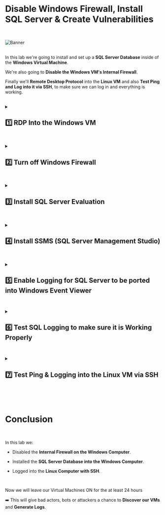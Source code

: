 <br>

# Disable Windows Firewall, Install SQL Server & Create Vulnerabilities

<br>


![Banner](https://github.com/user-attachments/assets/74cda7d0-a70b-4459-b53a-70078edb326f)
<br />
<br />

In this lab we're going to install and set up a **SQL Server Database** inside of the **Windows Virtual Machine**.

We're also going to **Disable the Windows VM's Internal Firewall**.

Finally we'll **Remote Desktop Protocol** into the **Linux VM** and also **Test Ping and Log into it via SSH**, to make sure we can log in and everything is working.

<br />

<details close> 
<summary> <h2> 1️⃣ RDP Into the Windows VM</h2> </summary>
<br>

The first step is to copy the **Public IP Address** of the ```windows-vm```

![azure portal](https://github.com/user-attachments/assets/ae6c81e4-19f9-4a1d-a825-1cd13475f40b)


Using the **Microsoft Remote Desktop** ➜ Remote into the VM using that IP Address and:

- Username: ```labuser```
- Password: ```Cyberlab123!```

![azure portal](https://github.com/user-attachments/assets/ebe1bc6f-f8d5-4e72-9c5c-f69ddb17eeea)

  </details>

<h2></h2>

<details close> 
<summary> <h2>2️⃣ Turn off Windows Firewall</h2> </summary>
<br>

> By **Turnning off the Firewall**, the Virtual Machine is essentially going to respond to ping requests and all sorts of traffic ➜ making it easier to be discovered on the internet by bad actors.
> 
> We have previously opened up the **NSG** (which in a sense is the **Azure Firewall**), but inside of the Operating System there's another **Firewall** ➜ so we're going to disable that.

<br>

Back in our Wondows Vm, the first thing to do is **Disable the Internal Windows Firewall**.

Inside the Windows Firewall ➜ click on **Windows Defender Firewall Properties**.

Then trun of the **Firewall State** for the **Domain**, **Private** and **Public Profiles**:

![azure portal](https://github.com/user-attachments/assets/1dd6b59f-32bf-4d3b-a833-1320712cb100)

![azure portal](https://github.com/user-attachments/assets/bfdc76ec-18df-4bb8-b333-4d751bc12819)

  </details>

<h2></h2>

<details close> 
<summary> <h2>3️⃣ Install SQL Server Evaluation</h2> </summary>
<br>

> We're going to use SQL Server as another component of our Honeynet that we can let attacker discover and try to hack into.
> 
> We're not actually going to do anything with SQL, we're not going to put any data in there, it's just going to serve as another Endpoint for people to attack and we're going to ghenerate logs with it.

<br>

You can **[Download SQL Server here](https://www.microsoft.com/en-us/evalcenter/evaluate-sql-server-2019)**

Download the EXE file and install it on the VM:

![azure portal](https://github.com/user-attachments/assets/cdfec461-080f-4c95-b1cf-642b9f51bbb8)

In this case we're going to **Download Media**:

![azure portal](https://github.com/user-attachments/assets/d7ada334-1027-4d79-96a6-64c0d3886a51)

We'll download an **ISO** and put it on the **Desktop**:

![azure portal](https://github.com/user-attachments/assets/102e4370-e867-4abe-b528-a7d06e25cbea)

After it's been downloaded, right-click the ISO file and click **Mount**:

![azure portal](https://github.com/user-attachments/assets/e09133dd-5867-4e4e-b119-f4ea8f37358c)

Look for the **SqlSetup** on your PC and then actaully install SQL by clicking on the **setup** file:

![azure portal](https://github.com/user-attachments/assets/3adff4a4-f948-40c4-a01b-23a1c164d9a8)

Afte the SQL setup opens, just click **Instalation** and then **New SQL Server stand-alone installation**:

![azure portal](https://github.com/user-attachments/assets/b9aa18d0-f3bb-405d-a874-d64c149c1a59)

Accept the "license terms" and click "Next" until reaching the **Feature Selection** Tab where you want to tick the ☑ **Database Engine Services** check box:

We'll use ***Mixed Mode for SQL Server Authentication and Windows Authentication***:

By default SQL Server can have an admin account called **"sa"** (for system administrator), so we'll set up the password for this:

- Username: ```sa``` (default)
- Password: ```Cyberlab123!```

We'll also **Add the Current Windows User** ➜ which will make our User ```labuser``` able to **Authenticate and Log Into our SQL instance**.

Click on **"Add Current User"** and it will add the current user ```labuser``` as well

![azure portal](https://github.com/user-attachments/assets/f608f98f-3ae9-4a95-9248-303ef2bfc368)

![azure portal](https://github.com/user-attachments/assets/e4fee95e-257a-4fee-8964-72233b722581)

After all that > when you reach the **"Ready to Install"** Tab ➜ click **"Install"**

![azure portal](https://github.com/user-attachments/assets/d6e5c9f1-5cee-4674-ad90-d2536c0e416a)

  </details>

<h2></h2>

<details close> 
<summary> <h2>4️⃣ Install SSMS (SQL Server Management Studio)</h2> </summary>
<br>

> The next thing we're going to do is install **SQL Server Management Studio**.
> 
> This is just an app that essentially let's us log into **SQL Server Database** and visualize things.
> 
> Basically we're going to use SSMS to attempt to log in and **Generate Logs** or **Failure to Authenticate Logs**.

<br>

You can **[Download SSMS here](https://learn.microsoft.com/en-us/sql/ssms/download-sql-server-management-studio-ssms)**

Open the **SSMS Setup ENU exe** File, install it and Restart the Vm:

  ![VM create](https://github.com/user-attachments/assets/94201855-f435-4f9d-b72a-f7087b645024)

  ![VM create](https://github.com/user-attachments/assets/d10649b8-8398-4812-95ca-da4cb2066b68)


>   <details close> 
>   
> **<summary> 💡 Note</summary>**
> 
> Again this is just an App that let's us connect to our SQL Database.
> 
> Because our Virtual Machine is completely exposed to the Internet: The NSG is wide open & the local Firewall is wide open ➜ theoretically anyone could attempt to connect to the SQL Database we just installed.
> 
> It doesn't have to be someone on the VM, it can be someone from anywhere worldwide, as long as they can access our VM's IP Address.
> 
>   </details>

<br>

  </details>

<h2></h2>
<details close>
  
<summary> <h2>5️⃣ Enable Logging for SQL Server to be ported into Windows Event Viewer</h2> </summary>
<br>

> The next thing we're going to do is **Enable Logging for SQL Server**, in order to send the logs to the **Windows Event Log**.
> 
> This part is a bit troublesome to do ➜ there's a few steps we have to do to **Enable Logging for SQL Server**.

<br>

You can **[Follow this Link to Write SQL Server Audit Events to the Security log](https://learn.microsoft.com/en-us/sql/relational-databases/security/auditing/write-sql-server-audit-events-to-the-security-log?view=sql-server-ver16)**

<br>

  <details close> 
  
**<summary> 📝 Summary</summary>**

We can view all the logs for the Windows VM through the **Event Viewer**.

  ![VM create](https://github.com/user-attachments/assets/4c18ad14-d3fb-4682-8db9-a57ab6afdef7)

For example if we go to Windows **Logs** > **Security** > click on one of the **Events / Logs** ➜ we can se the details: ***"An account was successfully logged on."***

Whenever someone fails a login, or has a succesful login ➜ that's going to be recorded in the **Event Viewer** and we can see it:

  ![VM create](https://github.com/user-attachments/assets/bb0cf8e2-5902-4583-ab4f-f64c46db7636)

<br>

> Basically what we're doing right now is set up the **SQL Server** ➜ so that when somebody **Fails to Authenticate** against it, we'll be able to see the logs for that in the **Event Viewer**
> 
> And to achieve that we first need to provide full permissions for the SQL Server service account to the registry hive (**Registry Editor**).
> 
> The **Windows Registry** is a place in the computer where we can make a lot of granular configurations to affect the way the OS behaves.

  </details>

<br>

<br>

First we're going to open the **Registry Editor**:

  ![VM create](https://github.com/user-attachments/assets/34f643ca-676c-475e-ac11-82810483ae7e)

Paste the following Registry path inside it (instead of browsing to it):

```HKEY_LOCAL_MACHINE\SYSTEM\CurrentControlSet\Services\EventLog\Security```

  ![VM create](https://github.com/user-attachments/assets/19e41d71-12c3-42d6-b192-7d82e5d6da0a)

Then we'll right-click the **Security** key > click on **Permissions** > then click on **"Add"**

  ![VM create](https://github.com/user-attachments/assets/79bad0cb-5d12-4773-a144-9ad8ae5f78f4)

Add the ```NETWORK SERVICE``` account to the permission > and thick the ☑ boxes for **"Full Control"** and **"Read"**

Click **"Apply"** and then **"OK"**:

  ![VM create](https://github.com/user-attachments/assets/8ea25590-1cb0-418a-8912-f448496031b2)

<h2></h2>

<br>

➡️ Now we'll **Enable Auditing from SQL Server**

From the Start menu > type **cmd** > right-click on **Command Prompt** and **Run as administrator**

  ![VM create](https://github.com/user-attachments/assets/a55c0a00-dc81-4835-9fc0-dcf11235e5c8)

Paste the following **statement** > press **"Enter"** > and you can see that the command was **successfully executed** ✔️

```auditpol /set /subcategory:"application generated" /success:enable /failure:enable```

<br>

  ![VM create](https://github.com/user-attachments/assets/cc8868c0-51e8-4b14-a426-4210ce78da95)

<h2></h2>

<br>

➡️ The next thing to do is **Open the SSMS** ➜ **Log Into It** ➜ and **Enable Auditing**.

  ![VM create](https://github.com/user-attachments/assets/362f6ee4-acfe-47fd-bc7d-24b94123fb84)

- To Connect to the SQL Server ➜  we can select **"SQL Server Authentication"** as the **Authetication** method.
- We'll use the **SQL Server system administrator credentials** we had set up earlier:

  - Username: ```sa```
  - Password: ```Cyberlab123!```

  ![VM create](https://github.com/user-attachments/assets/f8f0b5e9-446e-4cf3-9c38-5c306b2d0094)

Then we'll go to the **Properties** of the Server we just connected to > go to **"Login auditing"** > and check ◉ **Both failed and successful logins**

This way all the login attempts can be logged to the **Event Log**

  ![VM create](https://github.com/user-attachments/assets/80d51ce4-7e4c-4b12-a44c-7bad576327dc)

And finally we just have to **Restart** the Server ➜ right-click on the **windows-VM SQL Server** and click on **"Restart"**:

  ![VM create](https://github.com/user-attachments/assets/1b293515-03cb-4249-946b-cecfe017de5d)

  </details>

<h2></h2>

<details close> 
<summary> <h2>6️⃣ Test SQL Logging to make sure it is Working Properly</h2> </summary>
<br>

We'll now "attempt" to reconnect to the SQL Server **Intentionally Using a Wrong Password**:

  ![VM create](https://github.com/user-attachments/assets/bf302a15-8b56-486a-a355-b58bc15110ba)

  ![VM create](https://github.com/user-attachments/assets/85fbba3d-6c1b-4d9b-a806-114db7dcff9b)

Then close **SSMS** and open the **Event Viewer**.

Under the **Windows Logs** > **Application Log** ➜ ⚠️ this is where the **SQL Server Login Attempts** are going to be recorded.

You can see bellow the Event of the **Login failed** we intentionally generated using a Wrong Pasword:

  ![VM create](https://github.com/user-attachments/assets/0545a382-75c8-49d3-b0bb-4e42dc72ccaf)

✅ We can confirm that this is working properly.

<br>

  </details>

<h2></h2>

<details close> 
<summary> <h2>7️⃣ Test Ping & Logging into the Linux VM via SSH</h2> </summary>
<br>

> The next thing we have to do is Ping the Linux Virtual Machine ➜ make sure it is pingable:
> 
> We'll log into the Linux VM with Secure Shell (SSH) Protocol
>
> <br>
> 
>   <details close> 
>   
> **<summary> 💡 Note</summary>**
> 
> In our case here there's no Linux interface by default ➜ so when we log in to our VM we're just going to use a Command Line Interface.
> 
>   </details>

<br>

Back to the Azure Portal, we'll go to the ```linux-vm``` > copy the **Public IP Address**

  ![VM create](https://github.com/user-attachments/assets/1ae558bf-4af7-4140-85c0-7f137c39af38)

  ![VM create](https://github.com/user-attachments/assets/8e4a2035-4501-4f35-b4a0-7088302d8106)

- Then if you're running Windows ➜ open **Powershell**-
- But if you're running Mac ➜ open **Terminal**

We're going to attempt to ping our **Linux VM** > type in the **IP Address**:

  ![VM create](https://github.com/user-attachments/assets/28439036-1346-4ea0-b75e-77bb28b4dce6)

✅ We can confirm that we were able to successfully **Ping the Linux VM**:

  ![VM create](https://github.com/user-attachments/assets/cae7ee3d-74b6-41e4-8f2a-c41a920de014)

Now to SSH into the Virtual Machine, we have our ```linux-vm``` Username & Password:

- Username: ```labuser```
- Password: ```Cyberlab123!```

To connect into a machine with SSH we just type:

```commandline
ssh USERNAME@IPADDRESS
```
And then we press "Enter"

  ![VM create](https://github.com/user-attachments/assets/b4595e84-cf36-4adb-a3f8-17edd0736c1c)

<br>

>   <details close> 
>   
> **<summary> 💡 Note</summary>**
> 
> Then it'll ask us if we want to trust the certificate that the Virtual Machine is "offering" to establish the SSH connection:
> 
> - So we're just going to say **"Yes"** to it.
> 
>   ![VM create](https://github.com/user-attachments/assets/fd16cae4-cdfd-45c8-b0a3-d94a04c9677d)
> 
> Then we'll import the certification into our computer, and our computer will trust it ✔️
> 
>   </details>

<br>

Then we'll just have type in our **Password** for SSH to log into the **Linux VM**.

  ![VM create](https://github.com/user-attachments/assets/ca6184c9-ec12-4ad5-a494-12bc6ff65eb3)

You'll see that your prompt changed to **labuser@linux-vm**

  ![VM create](https://github.com/user-attachments/assets/377c3cba-a2c8-4044-93a4-fc8f37ea74d8)

To confirm you´re logged in you can:

- Type ```uname -a``` and it will tell you what Operating System it is running: **Linux**
- And you can also type ```id``` and it will tell you **labuser**

  ![VM create](https://github.com/user-attachments/assets/4563a1fd-44fb-4e6d-a373-418e987cd33a)

✅ This is how you know you were **Successfully Logged into the Linux VM**.

<br>

>  <details close> 
> 
> **<summary> 💡 Note</summary>**
> 
> We're not going to be doing much with this Linux VM in this lab ➜ it's just another Endpoint for people to attack
> 
> Later we'll intall something in the Linux Machine that will let us forward the Logs into our Log Repository.
> 
> But for now I just wanted to make sure it is running ➜ and it is ✔️
> 
>  </details>

  </details>

<br>

<br>

<br>

# Conclusion

<br>

In this lab we:

- Disabled the **Internal Firewall on the Windows Computer**.

- Installed the **SQL Server Database into the Windows Computer**.

- Logged into the **Linux Computer with SSH**.

<br />

Now we will leave our Virtual Machines ON for the at least 24 hours

➡️ This will give bad actors, bots or attackers a chance to **Discover our VMs** and **Generate Logs**.

 
<br />

<br />

<br />  

<br /> 

<br />

<br />  

<br /> 
 
